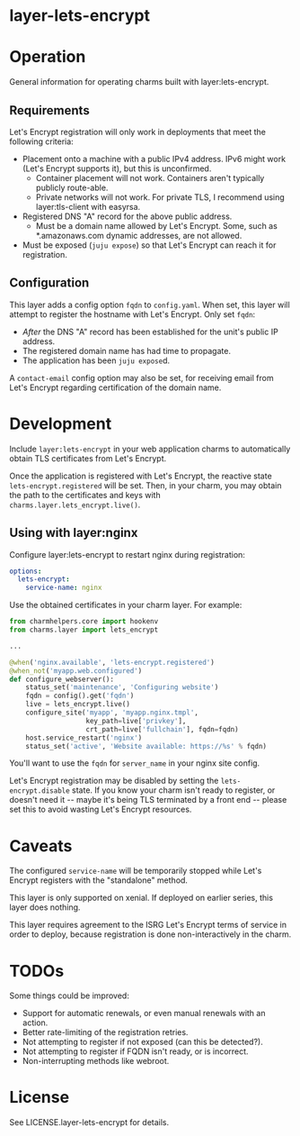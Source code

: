 # layer-lets-encrypt

# Operation

General information for operating charms built with layer:lets-encrypt.

## Requirements

Let's Encrypt registration will only work in deployments that meet the
following criteria:

- Placement onto a machine with a public IPv4 address. IPv6 might work (Let's
  Encrypt supports it), but this is unconfirmed.
  - Container placement will not work. Containers aren't typically publicly
    route-able.
  - Private networks will not work. For private TLS, I recommend using
    layer:tls-client with easyrsa.
- Registered DNS "A" record for the above public address.
  - Must be a domain name allowed by Let's Encrypt. Some, such as
    *.amazonaws.com dynamic addresses, are not allowed.
- Must be exposed (`juju expose`) so that Let's Encrypt can reach it for
  registration.

## Configuration

This layer adds a config option `fqdn` to `config.yaml`. When set, this layer
will attempt to register the hostname with Let's Encrypt. Only set `fqdn`:
- _After_ the DNS "A" record has been established for the unit's public IP
  address.
- The registered domain name has had time to propagate.
- The application has been `juju expose`d.

A `contact-email` config option may also be set, for receiving email from Let's
Encrypt regarding certification of the domain name.

# Development

Include `layer:lets-encrypt` in your web application charms to automatically
obtain TLS certificates from Let's Encrypt.

Once the application is registered with Let's Encrypt, the reactive state
`lets-encrypt.registered` will be set. Then, in your charm, you may obtain the
path to the certificates and keys with `charms.layer.lets_encrypt.live()`.

## Using with layer:nginx

Configure layer:lets-encrypt to restart nginx during registration:

```yaml
options:
  lets-encrypt:
    service-name: nginx
```

Use the obtained certificates in your charm layer. For example:

```python
from charmhelpers.core import hookenv
from charms.layer import lets_encrypt

...

@when('nginx.available', 'lets-encrypt.registered')
@when_not('myapp.web.configured')
def configure_webserver():
    status_set('maintenance', 'Configuring website')
	fqdn = config().get('fqdn')
    live = lets_encrypt.live()
    configure_site('myapp', 'myapp.nginx.tmpl',
                   key_path=live['privkey'],
                   crt_path=live['fullchain'], fqdn=fqdn)
    host.service_restart('nginx')
    status_set('active', 'Website available: https://%s' % fqdn)
```

You'll want to use the `fqdn` for `server_name` in your nginx site config.

Let's Encrypt registration may be disabled by setting the
`lets-encrypt.disable` state. If you know your charm isn't ready to register,
or doesn't need it -- maybe it's being TLS terminated by a front end -- please
set this to avoid wasting Let's Encrypt resources.

# Caveats

The configured `service-name` will be temporarily stopped while Let's Encrypt
registers with the "standalone" method.

This layer is only supported on xenial. If deployed on earlier series, this
layer does nothing.

This layer requires agreement to the ISRG Let's Encrypt terms of service in
order to deploy, because registration is done non-interactively in the charm.

# TODOs

Some things could be improved:

- Support for automatic renewals, or even manual renewals with an action.
- Better rate-limiting of the registration retries.
- Not attempting to register if not exposed (can this be detected?).
- Not attempting to register if FQDN isn't ready, or is incorrect.
- Non-interrupting methods like webroot.

# License

See LICENSE.layer-lets-encrypt for details.

